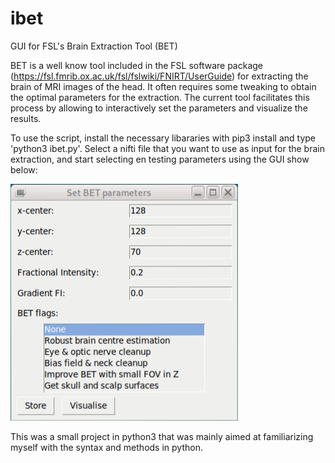 # ibet
GUI for FSL's Brain Extraction Tool (BET)

BET is a well know tool included in the FSL software package (https://fsl.fmrib.ox.ac.uk/fsl/fslwiki/FNIRT/UserGuide) for extracting the brain of MRI images of the head. It often requires some tweaking to obtain the optimal parameters for the extraction. The current tool facilitates this process by allowing to interactively set the parameters and visualize the results.

To use the script, install the necessary libararies with pip3 install and type 'python3 ibet.py'. Select a nifti file that you want to use as input for the brain extraction, and start selecting en testing parameters using the GUI show below:

![Alt text](menu.tif?raw=true "Optional Title")


This was a small project in python3 that was mainly aimed at familiarizing myself with the syntax and methods in python.
